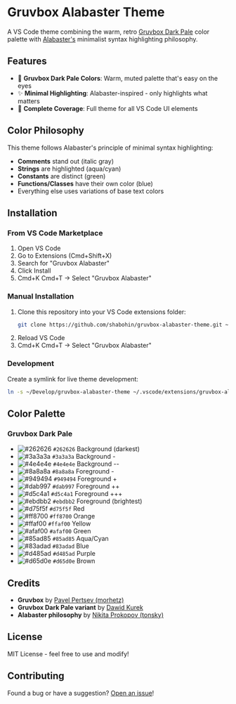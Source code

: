 # Gruvbox Alabaster Theme

A VS Code theme combining the warm, retro [Gruvbox Dark Pale](https://github.com/morhetz/gruvbox) color palette with [Alabaster's](https://github.com/tonsky/vscode-theme-alabaster) minimalist syntax highlighting philosophy.

## Features

-   🎨 **Gruvbox Dark Pale Colors**: Warm, muted palette that's easy on the eyes
-   ✨ **Minimal Highlighting**: Alabaster-inspired - only highlights what matters
-   🔧 **Complete Coverage**: Full theme for all VS Code UI elements

## Color Philosophy

This theme follows Alabaster's principle of minimal syntax highlighting:

-   **Comments** stand out (italic gray)
-   **Strings** are highlighted (aqua/cyan)
-   **Constants** are distinct (green)
-   **Functions/Classes** have their own color (blue)
-   Everything else uses variations of base text colors

## Installation

### From VS Code Marketplace

1. Open VS Code
2. Go to Extensions (Cmd+Shift+X)
3. Search for "Gruvbox Alabaster"
4. Click Install
5. Cmd+K Cmd+T → Select "Gruvbox Alabaster"

### Manual Installation

1. Clone this repository into your VS Code extensions folder:
    ```bash
    git clone https://github.com/shabohin/gruvbox-alabaster-theme.git ~/.vscode/extensions/gruvbox-alabaster-theme
    ```
2. Reload VS Code
3. Cmd+K Cmd+T → Select "Gruvbox Alabaster"

### Development

Create a symlink for live theme development:

```bash
ln -s ~/Develop/gruvbox-alabaster-theme ~/.vscode/extensions/gruvbox-alabaster-theme
```

## Color Palette

### Gruvbox Dark Pale

-   ![#262626](https://placehold.co/16x16/262626/262626.png) `#262626` Background (darkest)
-   ![#3a3a3a](https://placehold.co/16x16/3a3a3a/3a3a3a.png) `#3a3a3a` Background -
-   ![#4e4e4e](https://placehold.co/16x16/4e4e4e/4e4e4e.png) `#4e4e4e` Background --
-   ![#8a8a8a](https://placehold.co/16x16/8a8a8a/8a8a8a.png) `#8a8a8a` Foreground -
-   ![#949494](https://placehold.co/16x16/949494/949494.png) `#949494` Foreground +
-   ![#dab997](https://placehold.co/16x16/dab997/dab997.png) `#dab997` Foreground ++
-   ![#d5c4a1](https://placehold.co/16x16/d5c4a1/d5c4a1.png) `#d5c4a1` Foreground +++
-   ![#ebdbb2](https://placehold.co/16x16/ebdbb2/ebdbb2.png) `#ebdbb2` Foreground (brightest)
-   ![#d75f5f](https://placehold.co/16x16/d75f5f/d75f5f.png) `#d75f5f` Red
-   ![#ff8700](https://placehold.co/16x16/ff8700/ff8700.png) `#ff8700` Orange
-   ![#ffaf00](https://placehold.co/16x16/ffaf00/ffaf00.png) `#ffaf00` Yellow
-   ![#afaf00](https://placehold.co/16x16/afaf00/afaf00.png) `#afaf00` Green
-   ![#85ad85](https://placehold.co/16x16/85ad85/85ad85.png) `#85ad85` Aqua/Cyan
-   ![#83adad](https://placehold.co/16x16/83adad/83adad.png) `#83adad` Blue
-   ![#d485ad](https://placehold.co/16x16/d485ad/d485ad.png) `#d485ad` Purple
-   ![#d65d0e](https://placehold.co/16x16/d65d0e/d65d0e.png) `#d65d0e` Brown

## Credits

-   **Gruvbox** by [Pavel Pertsev (morhetz)](https://github.com/morhetz/gruvbox)
-   **Gruvbox Dark Pale variant** by [Dawid Kurek](https://github.com/dawikur/base16-gruvbox-scheme)
-   **Alabaster philosophy** by [Nikita Prokopov (tonsky)](https://github.com/tonsky/vscode-theme-alabaster)

## License

MIT License - feel free to use and modify!

## Contributing

Found a bug or have a suggestion? [Open an issue](https://github.com/shabohin/gruvbox-alabaster-theme/issues)!
